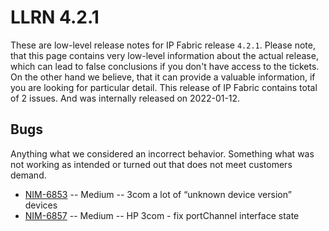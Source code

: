 # LLRN 4.2.1

These are low-level release notes for IP Fabric release `4.2.1`. Please note, that this page contains very low-level information about the actual release, which can lead to false conclusions if you don't have access to the tickets. On the other hand we believe, that it can provide a valuable information, if you are looking for particular detail. This release of IP Fabric contains total of 2 issues. And was internally released on 2022-01-12.

## Bugs

Anything what we considered an incorrect behavior. Something what was not working as intended or turned out that does not meet customers demand.

- [NIM-6853](https://ipfabric.atlassian.net/browse/NIM-6853) -- Medium -- 3com a lot of “unknown device version” devices
- [NIM-6857](https://ipfabric.atlassian.net/browse/NIM-6857) -- Medium -- HP 3com - fix portChannel interface state
